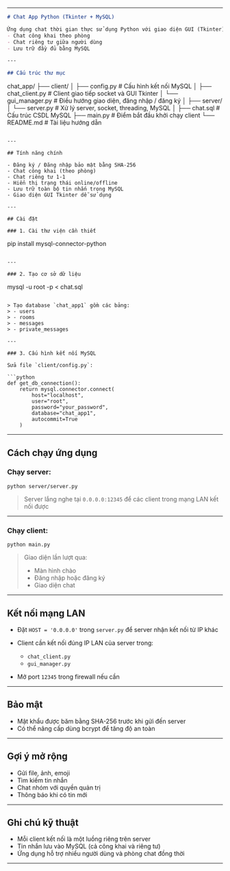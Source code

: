 

---

```markdown
# Chat App Python (Tkinter + MySQL)

Ứng dụng chat thời gian thực sử dụng Python với giao diện GUI (Tkinter), hỗ trợ:
- Chat công khai theo phòng
- Chat riêng tư giữa người dùng
- Lưu trữ đầy đủ bằng MySQL

---

## Cấu trúc thư mục

```

chat\_app/
├── client/
│   ├── config.py             # Cấu hình kết nối MySQL
│   ├── chat\_client.py        # Client giao tiếp socket và GUI Tkinter
│   └── gui\_manager.py        # Điều hướng giao diện, đăng nhập / đăng ký
│
├── server/
│   └── server.py             # Xử lý server, socket, threading, MySQL
│
├── chat.sql                  # Cấu trúc CSDL MySQL
├── main.py                   # Điểm bắt đầu khởi chạy client
└── README.md                 # Tài liệu hướng dẫn

```

---

## Tính năng chính

- Đăng ký / Đăng nhập bảo mật bằng SHA-256
- Chat công khai (theo phòng)
- Chat riêng tư 1-1
- Hiển thị trạng thái online/offline
- Lưu trữ toàn bộ tin nhắn trong MySQL
- Giao diện GUI Tkinter dễ sử dụng

---

## Cài đặt

### 1. Cài thư viện cần thiết

```

pip install mysql-connector-python

```

---

### 2. Tạo cơ sở dữ liệu

```

mysql -u root -p < chat.sql

````

> Tạo database `chat_app1` gồm các bảng:
> - users
> - rooms
> - messages
> - private_messages

---

### 3. Cấu hình kết nối MySQL

Sửa file `client/config.py`:

```python
def get_db_connection():
    return mysql.connector.connect(
        host="localhost",
        user="root",
        password="your_password",
        database="chat_app1",
        autocommit=True
    )
````

---

## Cách chạy ứng dụng

### Chạy server:

```
python server/server.py
```

> Server lắng nghe tại `0.0.0.0:12345` để các client trong mạng LAN kết nối được

---

### Chạy client:

```
python main.py
```

> Giao diện lần lượt qua:
>
> * Màn hình chào
> * Đăng nhập hoặc đăng ký
> * Giao diện chat

---

## Kết nối mạng LAN

* Đặt `HOST = '0.0.0.0'` trong `server.py` để server nhận kết nối từ IP khác
* Client cần kết nối đúng IP LAN của server trong:

  * `chat_client.py`
  * `gui_manager.py`
* Mở port `12345` trong firewall nếu cần

---

## Bảo mật

* Mật khẩu được băm bằng SHA-256 trước khi gửi đến server
* Có thể nâng cấp dùng bcrypt để tăng độ an toàn

---

## Gợi ý mở rộng

* Gửi file, ảnh, emoji
* Tìm kiếm tin nhắn
* Chat nhóm với quyền quản trị
* Thông báo khi có tin mới

---

## Ghi chú kỹ thuật

* Mỗi client kết nối là một luồng riêng trên server
* Tin nhắn lưu vào MySQL (cả công khai và riêng tư)
* Ứng dụng hỗ trợ nhiều người dùng và phòng chat đồng thời

---



